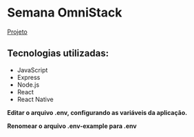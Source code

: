 # Semana OmniStack

[Projeto](https://rocketseat.com.br/)

## Tecnologias utilizadas: 
- JavaScript
- Express
- Node.js
- React
- React Native

**Editar o arquivo .env, configurando as variáveis da aplicação.**

**Renomear o arquivo .env-example para .env**
